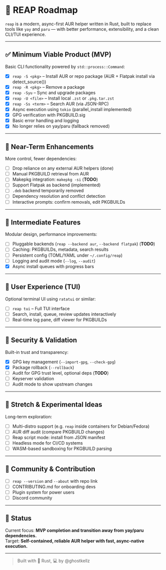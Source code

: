 # 🚀 REAP Roadmap

`reap` is a modern, async-first AUR helper written in Rust, built to replace tools like `yay` and `paru` — with better performance, extensibility, and a clean CLI/TUI experience.

---

## ✅ Minimum Viable Product (MVP)

Basic CLI functionality powered by `std::process::Command`:

- [x] `reap -S <pkg>` – Install AUR or repo package (AUR + Flatpak install via detect_source())
- [x] `reap -R <pkg>` – Remove a package
- [x] `reap -Syu` – Sync and upgrade packages
- [x] `reap -U <file>` – Install local `.zst` or `.pkg.tar.zst`
- [x] `reap -Ss <term>` – Search AUR (via JSON-RPC)
- [x] Async execution using `tokio` (parallel_install implemented)
- [x] GPG verification with PKGBUILD.sig
- [x] Basic error handling and logging
- [x] No longer relies on yay/paru (fallback removed)

---

## 🔧 Near-Term Enhancements

More control, fewer dependencies:

- [ ] Drop reliance on any external AUR helpers (done)
- [ ] Manual PKGBUILD retrieval from AUR
- [ ] Makepkg integration: `makepkg -si` (**TODO**)
- [ ] Support Flatpak as backend (implemented)
- [ ] `.deb` backend temporarily removed
- [ ] Dependency resolution and conflict detection
- [ ] Interactive prompts: confirm removals, edit PKGBUILDs

---

## 🧰 Intermediate Features

Modular design, performance improvements:

- [ ] Pluggable backends (`reap --backend aur`, `--backend flatpak`) (**TODO**)
- [ ] Caching: PKGBUILDs, metadata, search results
- [ ] Persistent config (TOML/YAML under `~/.config/reap`)
- [ ] Logging and audit mode (`--log`, `--audit`)
- [x] Async install queues with progress bars

---

## 🎨 User Experience (TUI)

Optional terminal UI using `ratatui` or similar:

- [ ] `reap tui` – Full TUI interface
- [ ] Search, install, queue, review updates interactively
- [ ] Real-time log pane, diff viewer for PKGBUILDs

---

## 🔐 Security & Validation

Built-in trust and transparency:

- [x] GPG key management (`--import-gpg`, `--check-gpg`)
- [x] Package rollback (`--rollback`)
- [ ] Audit for GPG trust level, optional deps (**TODO**)
- [ ] Keyserver validation
- [ ] Audit mode to show upstream changes

---

## 🧪 Stretch & Experimental Ideas

Long-term exploration:

- [ ] Multi-distro support (e.g. `reap` inside containers for Debian/Fedora)
- [ ] AUR diff audit (compare PKGBUILD changes)
- [ ] Reap script mode: install from JSON manifest
- [ ] Headless mode for CI/CD systems
- [ ] WASM-based sandboxing for PKGBUILD parsing

---

## 💬 Community & Contribution

- [ ] `reap --version` and `--about` with repo link
- [ ] CONTRIBUTING.md for onboarding devs
- [ ] Plugin system for power users
- [ ] Discord community

---

## 📅 Status

Current focus: **MVP completion and transition away from yay/paru dependencies.**  
Target: **Self-contained, reliable AUR helper with fast, async-native execution.**

---

> Built with 🦀 Rust, 💻 by @ghostkellz

